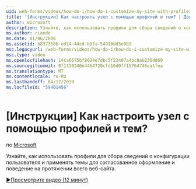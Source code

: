 ```yaml
---
uid: web-forms/videos/how-do-i/how-do-i-customize-my-site-with-profiles-and-themes
title: '[Инструкции] Как настроить узел с помощью профилей и тем? | Документы Майкрософт'
author: microsoft
description: Узнайте, как использовать профили для сбора сведений о конфигурации пользователя и применять темы для согласованное оформление и поведение на протяжении всего веб-сайта.
ms.author: riande
ms.date: 01/06/2006
ms.assetid: b837358b-ed14-44cd-b9fa-54910dd3e8b9
msc.legacyurl: /web-forms/videos/how-do-i/how-do-i-customize-my-site-with-profiles-and-themes
msc.type: video
ms.openlocfilehash: 14ca6675bf8024e7dbc5f22497a4bc8ab236dd69
ms.sourcegitcommit: 0f1119340e4464720cfd16d0ff15764746ea1fea
ms.translationtype: MT
ms.contentlocale: ru-RU
ms.lasthandoff: 04/17/2019
ms.locfileid: "59401456"
---
```

# <a name="how-do-i-customize-my-site-with-profiles-and-themes"></a>[Инструкции] Как настроить узел с помощью профилей и тем?

по [Microsoft](https://github.com/microsoft)

Узнайте, как использовать профили для сбора сведений о конфигурации пользователя и применять темы для согласованное оформление и поведение на протяжении всего веб-сайта.

[&#9654;Просмотрите видео (12 минут)](https://channel9.msdn.com/Blogs/ASP-NET-Site-Videos/how-do-i-customize-my-site-with-profiles-and-themes)
